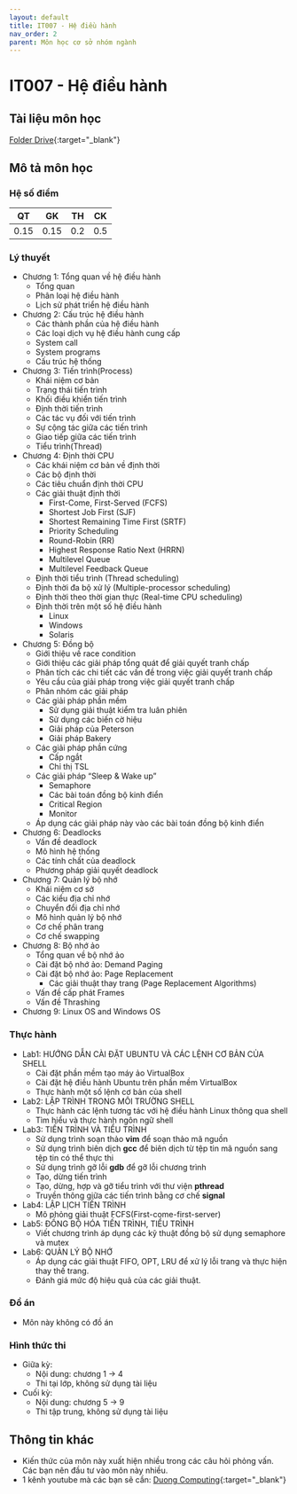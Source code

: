 ```yaml
---
layout: default
title: IT007 - Hệ điều hành
nav_order: 2
parent: Môn học cơ sở nhóm ngành
---
```


# IT007 - Hệ điều hành

## Tài liệu môn học

[Folder Drive](https://drive.google.com/drive/folders/1Fv5QgPX6cuuvXp40pAEqgwweRLpMlHOM?usp=sharing){:target="_blank"}

## Mô tả môn học

### Hệ số điểm

| QT   | GK   | TH  | CK  |
|------|------|-----|-----|
| <center> 0.15 </center>| <center> 0.15 </center>| <center> 0.2 </center>| <center>0.5</center> |

### Lý thuyết

- Chương 1: Tổng quan về hệ điều hành
    - Tổng quan
    - Phân loại hệ điều hành
    - Lịch sử phát triển hệ điều hành
- Chương 2: Cấu trúc hệ điều hành
    - Các thành phần của hệ điều hành
    - Các loại dịch vụ hệ điều hành cung cấp
    - System call
    - System programs
    - Cấu trúc hệ thống
- Chương 3: Tiến trình(Process)
    - Khái niệm cơ bản
    - Trạng thái tiến trình
    - Khối điều khiển tiến trình
    - Định thời tiến trình
    - Các tác vụ đối với tiến trình
    - Sự cộng tác giữa các tiến trình
    - Giao tiếp giữa các tiến trình
    - Tiểu trình(Thread)
- Chương 4: Định thời CPU
    - Các khái niệm cơ bản về định thời
    - Các bộ định thời
    - Các tiêu chuẩn định thời CPU
    - Các giải thuật định thời
        - First-Come, First-Served (FCFS)
        - Shortest Job First (SJF)
        - Shortest Remaining Time First (SRTF)
        - Priority Scheduling
        - Round-Robin (RR)
        - Highest Response Ratio Next (HRRN)
        - Multilevel Queue 
        - Multilevel Feedback Queue
    - Định thời tiểu trình (Thread scheduling)
    - Định thời đa bộ xử lý (Multiple-processor scheduling)
    - Định thời theo thời gian thực (Real-time CPU scheduling)
    - Định thời trên một số hệ điều hành 
        - Linux
        - Windows
        - Solaris
- Chương 5: Đồng bộ
    - Giới thiệu về race condition
    - Giới thiệu các giải pháp tổng quát để giải quyết tranh chấp
    - Phân tích các chi tiết các vấn đề trong việc giải quyết tranh chấp
    - Yêu cầu của giải pháp trong việc giải quyết tranh chấp
    - Phân nhóm các giải pháp
    - Các giải pháp phần mềm
        - Sử dụng giải thuật kiểm tra luân phiên
        - Sử dụng các biến cờ hiệu
        - Giải pháp của Peterson
        - Giải pháp Bakery
    - Các giải pháp phần cứng
        - Cấp ngắt
        - Chỉ thị TSL
    - Các giải pháp “Sleep & Wake up”
        - Semaphore
        - Các bài toán đồng bộ kinh điển
        - Critical Region
        - Monitor
    - Áp dụng các giải pháp này vào các bài toán đồng bộ kinh điển
- Chương 6: Deadlocks
    - Vấn đề deadlock
    - Mô hình hệ thống
    - Các tính chất của deadlock
    - Phương pháp giải quyết deadlock
- Chương 7: Quản lý bộ nhớ
    - Khái niệm cơ sở
    - Các kiểu địa chỉ nhớ
    - Chuyển đổi địa chỉ nhớ
    - Mô hình quản lý bộ nhớ
    - Cơ chế phân trang
    - Cơ chế swapping
- Chương 8: Bộ nhớ ảo
    - Tổng quan về bộ nhớ ảo 
    - Cài đặt bộ nhớ ảo: Demand Paging
    - Cài đặt bộ nhớ ảo: Page Replacement
        - Các giải thuật thay trang (Page Replacement Algorithms)
    - Vấn đề cấp phát Frames
    - Vấn đề Thrashing
- Chương 9: Linux OS and Windows OS

### Thực hành

- Lab1: HƯỚNG DẪN CÀI ĐẶT UBUNTU VÀ CÁC LỆNH CƠ BẢN CỦA SHELL
    - Cài đặt phần mềm tạo máy ảo VirtualBox
    - Cài đặt hệ điều hành Ubuntu trên phần mềm VirtualBox
    - Thực hành một số lệnh cơ bản của shell
- Lab2: LẬP TRÌNH TRONG MÔI TRƯỜNG SHELL
    - Thực hành các lệnh tương tác với hệ điều hành Linux thông qua shell
    - Tìm hiểu và thực hành ngôn ngữ shell
- Lab3: TIẾN TRÌNH VÀ TIỂU TRÌNH
    - Sử dụng trình soạn thảo **vim** để soạn thảo mã nguồn
    - Sử dụng trình biên dịch **gcc** để biên dịch từ tệp tin mã nguồn sang tệp tin có thể thực thi
    - Sử dụng trình gỡ lỗi **gdb** để gỡ lỗi chương trình
    - Tạo, dừng tiến trình
    - Tạo, dừng, hợp và gỡ tiểu trình với thư viện **pthread**
    - Truyền thông giữa các tiến trình bằng cơ chế **signal**
- Lab4: LẬP LỊCH TIẾN TRÌNH
    - Mô phỏng giải thuật FCFS(First-come-first-server)
- Lab5: ĐỒNG BỘ HÓA TIẾN TRÌNH, TIỂU TRÌNH
    - Viết chương trình áp dụng các kỹ thuật đồng bộ sử dụng semaphore và mutex
- Lab6: QUẢN LÝ BỘ NHỚ
    - Áp dụng các giải thuật FIFO, OPT, LRU để xử lý lỗi trang và thực hiện thay thế trang.
    - Đánh giá mức độ hiệu quả của các giải thuật.

### Đồ án

- Môn này không có đồ án

### Hình thức thi

- Giữa kỳ: 
    - Nội dung: chương 1 -> 4
    - Thi tại lớp, không sử dụng tài liệu
- Cuối kỳ:
    - Nội dung: chương 5 -> 9
    - Thi tập trung, không sử dụng tài liệu
    
## Thông tin khác

- Kiến thức của môn này xuất hiện nhiều trong các câu hỏi phỏng vấn. Các bạn nên đầu tư vào môn này nhiều.
- 1 kênh youtube mà các bạn sẽ cần: [Duong Computing](https://www.youtube.com/@DuongComputing){:target="_blank"}